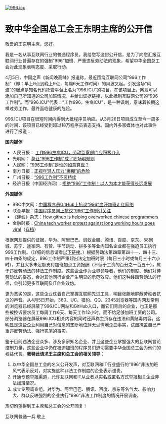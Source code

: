 [![996.icu](https://img.shields.io/badge/link-996.icu-red.svg)](https://996.icu)

# 致中华全国总工会王东明主席的公开信

敬爱的王东明主席，您好。

我是一名从事互联网行业的普通程序员。我给您写这封公开信，是为了向您汇报互联网行业普遍存在的强制“996”加班、严重违反劳动法的现象，希望中华全国总工会对此现象表明态度、采取行动。

4月5日，中国之声《新闻晚高峰》报道称，最近围绕互联网公司“996工作制”（即：早上9点到晚上9点，每周6天工作时间）的风波又起。引发这场“风波”的起点是知名代码托管平台上名为“996.ICU”的项目。在该项目上，网友可以添加自己所知道的公司加班情况，并给出证据链接，以此抵制互联网公司的“996工作制”。而“996.ICU”代表：“工作996，生病ICU”，是一种讽刺，意味着长期这样过劳工作，最终面临健康的危险。

996.ICU项目在很短时间内得到大批程序员响应。从3月26日项目成立至今一周多的时间，该项目已经受到超过18万程序员表态支持。国内外多家媒体也对此事件进行了报道：

**国内媒体**

- 人民日报： [工作996生病ICU，劳动监察部门应积极介入](https://m.weibo.cn/status/4357697258275940)
- 光明网： [莫让“996工作制”成了职场明规则](http://guancha.gmw.cn/2019-04/06/content_32719988.htm)
- 人民网：[“996工作制”是谁的如意算盘？](http://opinion.people.com.cn/n1/2019/0402/c119388-31009768.html)
- 南方日报：[正视年轻人压力“爆棚”的危险](http://epaper.southcn.com/nfdaily/html/2019-04/03/content_7790850.htm)
- 广州日报：[“996工作制”不可持续](http://gzdaily.dayoo.com/pc/html/2019-04/03/content_108225_594534.htm)
- 经济日报（中国经济网）：[拒绝“996”工作制！以人为本才能获得长远发展](http://views.ce.cn/view/ent/201904/03/t20190403_31794131.shtml)

**外国媒体**

- BBC中文网：[中国程序员GitHub上抗议“996”血汗加班走红网络](https://www.bbc.com/zhongwen/simp/chinese-news-47824716)
- 联合早报：[中国程序员网上抗议“996”工作制引关注](https://www.zaobao.com/realtime/china/story20190405-946187)
- 《连线》杂志：[How github is helping overworked chinese programmers](https://www.wired.com/story/how-github-helping-overworked-chinese-programmers/)
- 金融时报：[China tech worker protest against long working hours goes viral](https://www.ft.com/content/72754638-55d1-11e9-91f9-b6515a54c5b1)（[存档](https://archive.is/IZqTj)）


根据网友提供的证据，华为、阿里巴巴、蚂蚁金服、腾讯、百度、京东、58同城、苏宁、途家网、有赞、字节跳动、拼多多等业内知名企业都在强迫员工执行996工作制。（详细的信息请看[以下链接](https://github.com/996icu/996.ICU/blob/master/blacklist/blacklist.md)。）根据劳动法第四章第四十一、四十三、四十四条的规定，996工作制严重超出法定加班时限（每日三小时或每月三十六小时），并且大多未足额支付加班加点工资报酬（不低于工资的百分之一百五十），属于违反劳动法的非法工作制度。这些企业作为业界领导者，他们的制度、他们对待劳动法的姿态，会对其他同行企业产生明显的示范效应。他们这种践踏劳动法的行径，会引起更多互联网及IT企业效仿。

更为恶劣的是，这些企业仗着自己掌握互联网先进工具，明目张胆地屏蔽劳动者抗议的声音。从4月5日开始，360、UC、猎豹、QQ、2345浏览器等国内网友常用的浏览器已经屏蔽了996.ICU网站和GitHub入口，而它们背后的企业，也正是那些被控诉要求员工每周工作6天、每天工作12小时，而不给足够加班工资的公司。部分浏览器在屏蔽996.ICU相关内容的同时还声称主页存在违法和黄赌毒内容，这明显是这些企业利用自己对信息的垄断地位肆无忌惮地歪曲事实，试图掩盖自己严重违反劳动法、强行实施的事实。

鉴于目前违法企业众多、涉及多家知名企业、并且这些企业掌握强大的互联网言论控制力量，这些企业中仍在被迫加班的程序员们迫切需要中华全国总工会为他们的权益代言。**我特此请求王主席和总工会的相关领导**：

1. 以中华全国总工会的名义公开发声，对互联网和IT行业盛行的“996”非法加班风气表示反对，对实施这种非法工作制度的企业表示谴责。
1. 开通专题举报渠道，允许互联网和IT从业者以实名或匿名方式举报相关企业非法加班情况。
1. 成立专项调查组，对华为、阿里巴巴、腾讯、百度、京东等名气大、影响力大、群众反映强烈的企业执行“996”非法工作制度的情况开展调查。

热切盼望得到王主席和总工会的公开回复！

互联网普通一兵 敬上
